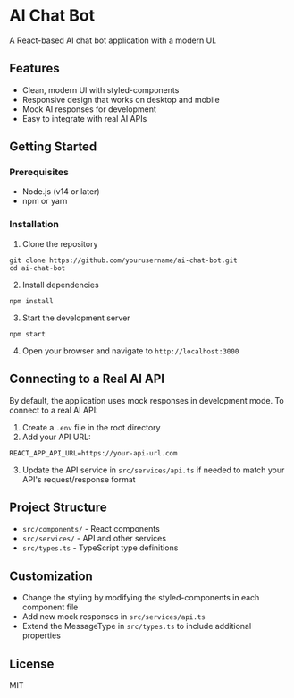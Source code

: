 # AI Chat Bot

A React-based AI chat bot application with a modern UI.

## Features

- Clean, modern UI with styled-components
- Responsive design that works on desktop and mobile
- Mock AI responses for development
- Easy to integrate with real AI APIs

## Getting Started

### Prerequisites

- Node.js (v14 or later)
- npm or yarn

### Installation

1. Clone the repository
```
git clone https://github.com/yourusername/ai-chat-bot.git
cd ai-chat-bot
```

2. Install dependencies
```
npm install
```

3. Start the development server
```
npm start
```

4. Open your browser and navigate to `http://localhost:3000`

## Connecting to a Real AI API

By default, the application uses mock responses in development mode. To connect to a real AI API:

1. Create a `.env` file in the root directory
2. Add your API URL:
```
REACT_APP_API_URL=https://your-api-url.com
```

3. Update the API service in `src/services/api.ts` if needed to match your API's request/response format

## Project Structure

- `src/components/` - React components
- `src/services/` - API and other services
- `src/types.ts` - TypeScript type definitions

## Customization

- Change the styling by modifying the styled-components in each component file
- Add new mock responses in `src/services/api.ts`
- Extend the MessageType in `src/types.ts` to include additional properties

## License

MIT 